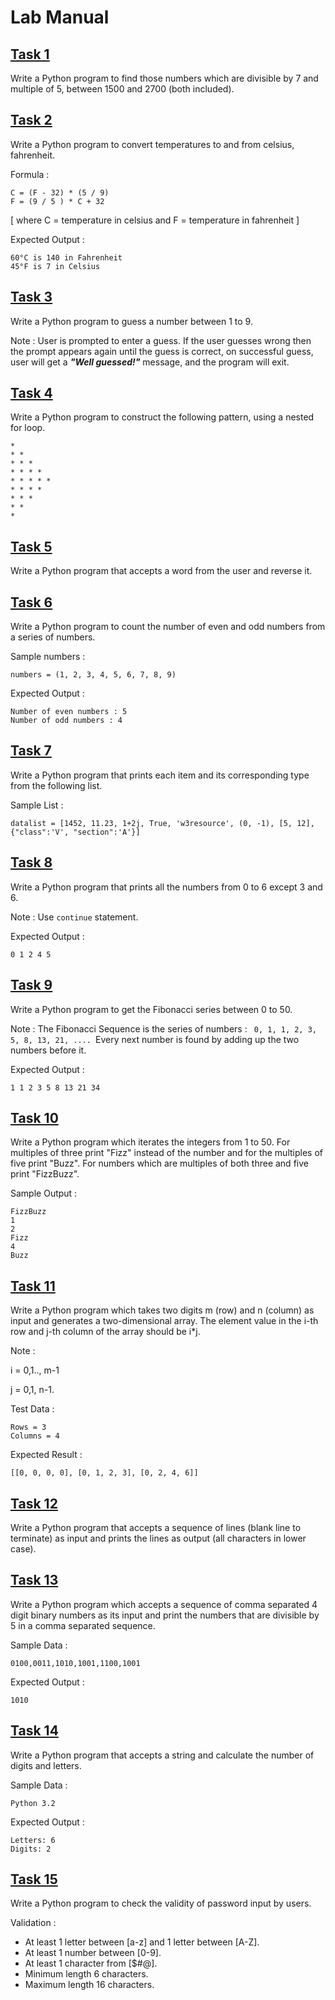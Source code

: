 # Lab Manual
## [Task 1](./Task%201.py)
Write a Python program to find those numbers which are divisible by 7 and multiple of 5, between 1500 and 2700 (both included).
## [Task 2](./Task%202.py)
Write a Python program to convert temperatures to and from celsius, fahrenheit.

Formula :
```
C = (F - 32) * (5 / 9)
F = (9 / 5 ) * C + 32
```
[ where C = temperature in celsius and F = temperature in fahrenheit ]

   Expected Output :

```
60°C is 140 in Fahrenheit
45°F is 7 in Celsius
```
## [Task 3](./Task%203.py)
Write a Python program to guess a number between 1 to 9.

Note : User is prompted to enter a guess. If the user guesses wrong then the prompt appears again until the guess is correct, on successful guess, user will get a ***"Well
guessed!"*** message, and the program will exit.
## [Task 4](./Task%204.py)
Write a Python program to construct the following pattern, using a nested for loop.
```
*
* *
* * *
* * * *
* * * * *
* * * *
* * *
* *
*
```
## [Task 5](./Task%205.py)
Write a Python program that accepts a word from the user and reverse it.
## [Task 6](./Task%206.py)
Write a Python program to count the number of even and odd numbers from a series of numbers.

Sample numbers : 
```
numbers = (1, 2, 3, 4, 5, 6, 7, 8, 9)
```
Expected Output :
```
Number of even numbers : 5
Number of odd numbers : 4
```
## [Task 7](./Task%207.py)
Write a Python program that prints each item and its corresponding type from the following list.

Sample List : 
```
datalist = [1452, 11.23, 1+2j, True, 'w3resource', (0, -1), [5, 12], {"class":'V', "section":'A'}]
```
## [Task 8](./Task%208.py)
Write a Python program that prints all the numbers from 0 to 6 except 3 and 6.

Note : Use `continue` statement.

Expected Output : 
```
0 1 2 4 5
```
## [Task 9](./Task%209.py)
Write a Python program to get the Fibonacci series between 0 to 50. 

Note : The Fibonacci Sequence is the series of numbers : ``  0, 1, 1, 2, 3, 5, 8, 13, 21, ....  ``Every next number is found by adding up the two numbers before it.

Expected Output : 
```
1 1 2 3 5 8 13 21 34
```
## [Task 10](./Task%2010.py)
Write a Python program which iterates the integers from 1 to 50. For multiples of three print "Fizz" instead of the number and for the multiples of five print "Buzz". For numbers which are multiples of both three and five print "FizzBuzz".

Sample Output :
```
FizzBuzz
1
2
Fizz
4
Buzz
```
## [Task 11](./Task%2011.py)
Write a Python program which takes two digits m (row) and n (column) as input and generates a two-dimensional array. The element value in the i-th row and j-th column of the array should be i*j.

Note :

i = 0,1.., m-1

j = 0,1, n-1.

Test Data : 
```
Rows = 3
Columns = 4
```
Expected Result : 
```
[[0, 0, 0, 0], [0, 1, 2, 3], [0, 2, 4, 6]]
```
## [Task 12](./Task%2012.py)
Write a Python program that accepts a sequence of lines (blank line to terminate) as input and prints the lines as output (all characters in lower case).
## [Task 13](./Task%2013.py)
Write a Python program which accepts a sequence of comma separated 4 digit binary numbers as its input and print the numbers that are divisible by 5 in a comma separated sequence.

Sample Data : 
```
0100,0011,1010,1001,1100,1001
```
Expected Output : 
```
1010
```
## [Task 14](./Task%2014.py)
Write a Python program that accepts a string and calculate the number of digits and letters.

Sample Data : 
```
Python 3.2
```
Expected Output :
```
Letters: 6
Digits: 2
```
## [Task 15](./Task%2015.py)
Write a Python program to check the validity of password input by users.

Validation :
- At least 1 letter between [a-z] and 1 letter between [A-Z].
- At least 1 number between [0-9].
- At least 1 character from [$#@].
- Minimum length 6 characters.
- Maximum length 16 characters.
